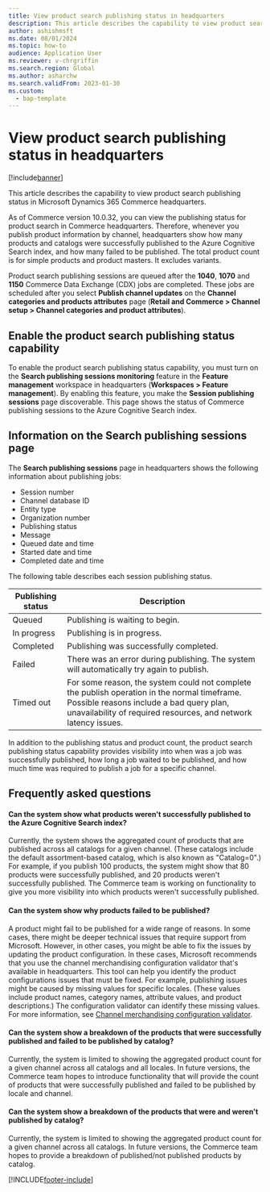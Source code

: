 ```yaml
---
title: View product search publishing status in headquarters
description: This article describes the capability to view product search publishing status in Microsoft Dynamics 365 Commerce headquarters.
author: ashishmsft
ms.date: 08/01/2024
ms.topic: how-to
audience: Application User
ms.reviewer: v-chrgriffin
ms.search.region: Global
ms.author: asharchw
ms.search.validFrom: 2023-01-30
ms.custom: 
  - bap-template
---
```


# View product search publishing status in headquarters

[!include[banner](../includes/banner.md)]

This article describes the capability to view product search publishing status in Microsoft Dynamics 365 Commerce headquarters.

As of Commerce version 10.0.32, you can view the publishing status for product search in Commerce headquarters. Therefore, whenever you publish product information by channel, headquarters show how many products and catalogs were successfully published to the Azure Cognitive Search index, and how many failed to be published. The total product count is for simple products and product masters. It excludes variants.

Product search publishing sessions are queued after the **1040**, **1070** and **1150** Commerce Data Exchange (CDX) jobs are completed. These jobs are scheduled after you select **Publish channel updates** on the **Channel categories and products attributes** page (**Retail and Commerce \> Channel setup \> Channel categories and product attributes**).

## Enable the product search publishing status capability

To enable the product search publishing status capability, you must turn on the **Search publishing sessions monitoring** feature in the **Feature management** workspace in headquarters (**Workspaces \> Feature management**). By enabling this feature, you make the **Session publishing sessions** page discoverable. This page shows the status of Commerce publishing sessions to the Azure Cognitive Search index.

## Information on the Search publishing sessions page

The **Search publishing sessions** page in headquarters shows the following information about publishing jobs:

- Session number
- Channel database ID
- Entity type
- Organization number
- Publishing status
- Message
- Queued date and time
- Started date and time
- Completed date and time

The following table describes each session publishing status.

| Publishing status | Description |
|---|---|
| Queued | Publishing is waiting to begin. |
| In progress | Publishing is in progress. |
| Completed | Publishing was successfully completed. |
| Failed | There was an error during publishing. The system will automatically try again to publish. |
| Timed out | For some reason, the system could not complete the publish operation in the normal timeframe. Possible reasons include a bad query plan, unavailability of required resources, and network latency issues. |

In addition to the publishing status and product count, the product search publishing status capability provides visibility into when was a job was successfully published, how long a job waited to be published, and how much time was required to publish a job for a specific channel. 

## Frequently asked questions

#### Can the system show what products weren't successfully published to the Azure Cognitive Search index?

Currently, the system shows the aggregated count of products that are published across all catalogs for a given channel. (These catalogs include the default assortment-based catalog, which is also known as "Catalog=0".) For example, if you publish 100 products, the system might show that 80 products were successfully published, and 20 products weren't successfully published. The Commerce team is working on functionality to give you more visibility into which products weren't successfully published.

#### Can the system show why products failed to be published?

A product might fail to be published for a wide range of reasons. In some cases, there might be deeper technical issues that require support from Microsoft. However, in other cases, you might be able to fix the issues by updating the product configuration. In these cases, Microsoft recommends that you use the channel merchandising configuration validator that's available in headquarters. This tool can help you identify the product configurations issues that must be fixed. For example, publishing issues might be caused by missing values for specific locales. (These values include product names, category names, attribute values, and product descriptions.) The configuration validator can identify these missing values. For more information, see [Channel merchandising configuration validator](dev-itpro/channel-merch-config-validator.md).

#### Can the system show a breakdown of the products that were successfully published and failed to be published by catalog?

Currently, the system is limited to showing the aggregated product count for a given channel across all catalogs and all locales. In future versions, the Commerce team hopes to introduce functionality that will provide the count of products that were successfully published and failed to be published by locale and channel.

#### Can the system show a breakdown of the products that were and weren't published by catalog?

Currently, the system is limited to showing the aggregated product count for a given channel across all catalogs. In future versions, the Commerce team hopes to provide a breakdown of published/not published products by catalog.

[!INCLUDE[footer-include](../includes/footer-banner.md)]
